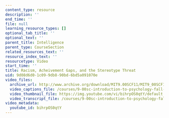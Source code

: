 ```yaml
---
content_type: resource
description: ''
end_time: ''
file: null
learning_resource_types: []
optional_tab_title: ''
optional_text: ''
parent_title: Intelligence
parent_type: CourseSection
related_resources_text: ''
resource_index_text: ''
resourcetype: Video
start_time: ''
title: Racism, Acheivement Gaps, and the Stereotype Threat
uid: 9d08d6d0-1c09-9db8-90bd-6bd5a091070e
video_files:
  archive_url: http://www.archive.org/download/MIT9.00SCF11/MIT9_00SCF11_lec14_300k.mp4
  video_captions_file: /courses/9-00sc-introduction-to-psychology-fall-2011/65e8bfb100df52f2852153f0645d0f9c_bihrpOS0qtY.vtt
  video_thumbnail_file: https://img.youtube.com/vi/bihrpOS0qtY/default.jpg
  video_transcript_file: /courses/9-00sc-introduction-to-psychology-fall-2011/b045b84ac3fa2da36c81d9523514a922_bihrpOS0qtY.pdf
video_metadata:
  youtube_id: bihrpOS0qtY
---
```

